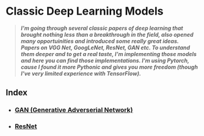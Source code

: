 # Classic Deep Learning Models

> ***I'm going through several classic papers of deep learning that brought nothing less than a breakthrough in the field, also opened many opportuinities and introduced some really great ideas. Papers on VGG Net, GoogLeNet, ResNet, GAN etc. To understand them deeper and to get a real taste, I'm implementing those models and here you can find those implementations. I'm using Pytorch, cause I found it more Pythonic and gives you more freedom (though I've very limited experience with TensorFlow).***

## Index
- ### [GAN (Generative Adverserial Network)](https://github.com/khalidsaifullaah/Classic-Deep-Learning-Models/tree/master/GAN)
- ### [ResNet](https://github.com/khalidsaifullaah/Classic-Deep-Learning-Models/tree/master/ResNet)